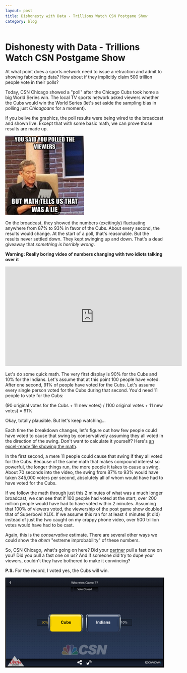 ```yaml
---
layout: post
title: Dishonesty with Data - Trillions Watch CSN Postgame Show
category: blog
---
```


Dishonesty with Data - Trillions Watch CSN Postgame Show
==================================================================

At what point does a sports network need to issue a retraction and admit to showing fabricating data?  How about if they implicitly claim 500 trillion people vote in their polls?

Today, CSN Chicago showed a "poll" after the Chicago Cubs took home a big World Series win.  The local TV sports network asked viewers whether the Cubs would win the World Series (let's set aside the sampling bias in polling just *Chicagoans* for a moment).

If you belive the graphics, the poll results were being wired to the broadcast and shown live.  Except that with some basic math, we can prove those results are made up.

![You said you polled the viewers, but math tells us that was a lie](/images/polled_the_viewers.jpg)

On the broadcast, they showed the numbers (excitingly) fluctuating anywhere from 87% to 93% in favor of the Cubs.  About every second, the results would change.  At the start of a poll, that's reasonable.  But the results never settled down.  They kept swinging up and down.  That's a dead giveaway that *something is horribly wrong*.

**Warning: Really boring video of numbers changing with two idiots talking over it**
<iframe width="560" height="315" src="https://www.youtube.com/embed/kjUumxOAnR8" frameborder="0" allowfullscreen></iframe>

Let's do some quick math.  The very first display is 90% for the Cubs and 10% for the Indians.  Let's assume that at this point 100 people have voted.  After one second, 91% of people have voted for the Cubs.  Let's assume every single person voted for the Cubs during that second.  You'd need 11 people to vote for the Cubs:

(90 original votes for the Cubs + 11 new votes) / (100 original votes + 11 new votes) = 91%

Okay, totally plausible.  But let's keep watching...

Each time the breakdown changes, let's figure out how few people could have voted to cause that swing by conservatively assuming they all voted in the direction of the swing.  Don't want to calculate it yourself?  Here's [an excel-ready file showing the math](/csn_poll.csv).

In the first second, a mere 11 people could cause that swing if they all voted for the Cubs.  Because of the same math that makes compound interest so powerful, the longer things run, the more people it takes to cause a swing.  About 70 seconds into the video, the swing from 87% to 93% would have taken 345,000 voters per second, absolutely all of whom would have had to have voted for the Cubs.

If we follow the math through just this 2 minutes of what was a much longer broadcast, we can see that if 100 people had voted at the start, over 200 million people would have had to have voted within 2 minutes.  Assuming that 100% of viewers voted, the viewership of the post game show doubled that of Superbowl XLIX.  If we assume this ran for at least 4 minutes (it did) instead of just the two caught on my crappy phone video, over 500 trillion votes would have had to be cast.

Again, this is the *conservative* estimate.  There are several other ways we could show the *ahem* "extreme improbability" of these numbers.

So, CSN Chicago, what's going on here?  Did your [partner](http://www.ipowow.com/) pull a fast one on you?  Did you pull a fast one on us?  And if someone did try to dupe your viewers, couldn't they have bothered to make it convincing?

**P.S.** For the record, I voted yes, the Cubs will win.

![cubs for the win](/images/ipowow_screencap.png)